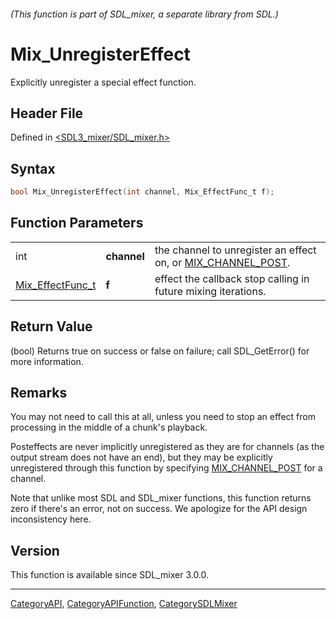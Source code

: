 ###### (This function is part of SDL_mixer, a separate library from SDL.)
# Mix_UnregisterEffect

Explicitly unregister a special effect function.

## Header File

Defined in [<SDL3_mixer/SDL_mixer.h>](https://github.com/libsdl-org/SDL_mixer/blob/main/include/SDL3_mixer/SDL_mixer.h)

## Syntax

```c
bool Mix_UnregisterEffect(int channel, Mix_EffectFunc_t f);
```

## Function Parameters

|                                      |             |                                                                                  |
| ------------------------------------ | ----------- | -------------------------------------------------------------------------------- |
| int                                  | **channel** | the channel to unregister an effect on, or [MIX_CHANNEL_POST](MIX_CHANNEL_POST). |
| [Mix_EffectFunc_t](Mix_EffectFunc_t) | **f**       | effect the callback stop calling in future mixing iterations.                    |

## Return Value

(bool) Returns true on success or false on failure; call SDL_GetError() for
more information.

## Remarks

You may not need to call this at all, unless you need to stop an effect
from processing in the middle of a chunk's playback.

Posteffects are never implicitly unregistered as they are for channels (as
the output stream does not have an end), but they may be explicitly
unregistered through this function by specifying
[MIX_CHANNEL_POST](MIX_CHANNEL_POST) for a channel.

Note that unlike most SDL and SDL_mixer functions, this function returns
zero if there's an error, not on success. We apologize for the API design
inconsistency here.

## Version

This function is available since SDL_mixer 3.0.0.

----
[CategoryAPI](CategoryAPI), [CategoryAPIFunction](CategoryAPIFunction), [CategorySDLMixer](CategorySDLMixer)

